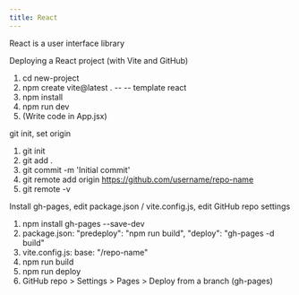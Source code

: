 ```yaml
---
title: React
---
```


React is a user interface library

Deploying a React project (with Vite and GitHub)  

1. cd new-project
2. npm create vite@latest . -- -- template react
3. npm install
4. npm run dev
5. (Write code in App.jsx)

git init, set origin

1. git init
2. git add .
3. git commit -m 'Initial commit'
4. git remote add origin https://github.com/username/repo-name
5. git remote -v

Install gh-pages, edit package.json / vite.config.js, edit GitHub repo settings

1. npm install gh-pages --save-dev
2. package.json:
		"predeploy": "npm run build",
		"deploy": "gh-pages -d build"
3. vite.config.js:
		base: "/repo-name"
4. npm run build
5. npm run deploy
6. GitHub repo > Settings > Pages > Deploy from a branch (gh-pages)
